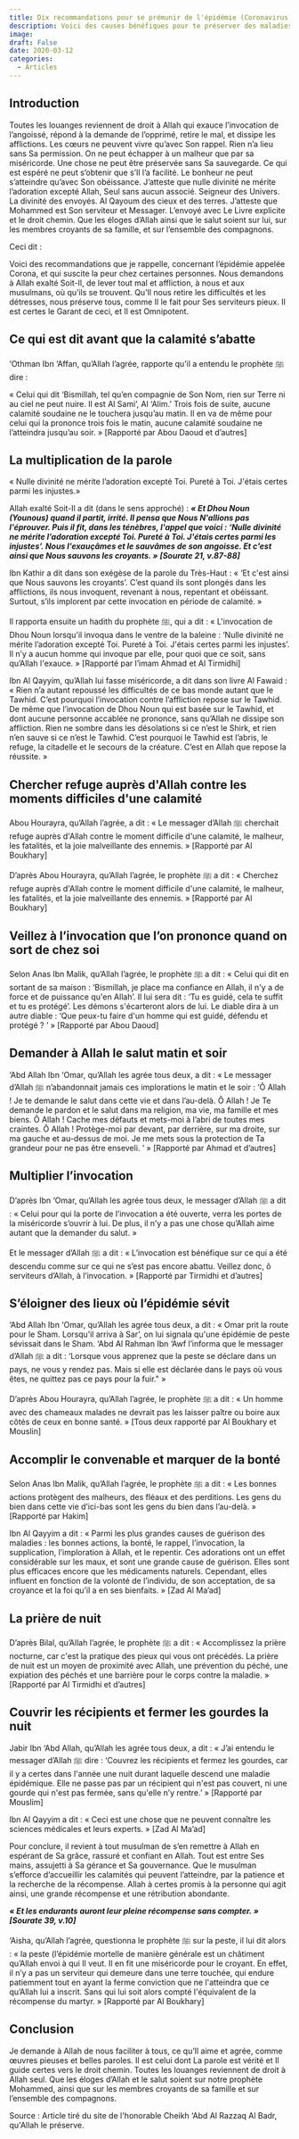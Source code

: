 ```yaml
---
title: Dix recommandations pour se prémunir de l'épidémie (Coronavirus)
description: Voici des causes bénéfiques pour te préserver des maladies épidémiques et pandémiques
image:
draft: False
date: 2020-03-12
categories: 
  - Articles
---
```


## Introduction

Toutes les louanges reviennent de droit à Allah qui exauce l’invocation de l’angoissé, répond à la demande de l’opprimé, retire le mal, et dissipe les afflictions. Les cœurs ne peuvent vivre qu’avec Son rappel. Rien n’a lieu sans Sa permission. On ne peut échapper à un malheur que par sa miséricorde. Une chose ne peut être préservée sans Sa sauvegarde. Ce qui est espéré ne peut s’obtenir que s’Il l’a facilité. Le bonheur ne peut s’atteindre qu’avec Son obéissance. J’atteste que nulle divinité ne mérite l’adoration excepté Allah, Seul sans aucun associé. Seigneur des Univers. La divinité des envoyés. Al Qayoum des cieux et des terres. J’atteste que Mohammed est Son serviteur et Messager. L’envoyé avec Le Livre explicite et le droit chemin. Que les éloges d’Allah ainsi que le salut soient sur lui, sur les membres croyants de sa famille, et sur l’ensemble des compagnons.

Ceci dit :

Voici des recommandations que je rappelle, concernant l’épidémie appelée Corona, et qui suscite la peur chez certaines personnes. Nous demandons à Allah exalté Soit-Il, de lever tout mal et affliction, à nous et aux musulmans, où qu’ils se trouvent. Qu’Il nous retire les difficultés et les détresses, nous préserve tous, comme Il le fait pour Ses serviteurs pieux. Il est certes le Garant de ceci, et Il est Omnipotent.

## Ce qui est dit avant que la calamité s’abatte

‘Othman Ibn ‘Affan, qu’Allah l’agrée, rapporte qu’il a entendu le prophète ﷺ dire :

« Celui qui dit ‘Bismillah, tel qu’en compagnie de Son Nom, rien sur Terre ni au ciel ne peut nuire. Il est Al Sami’, Al ‘Alim.’ Trois fois de suite, aucune calamité soudaine ne le touchera jusqu’au matin. Il en va de même pour celui qui la prononce trois fois le matin, aucune calamité soudaine ne l’atteindra jusqu’au soir. » [Rapporté par Abou Daoud et d’autres]

## La multiplication de la parole

« Nulle divinité ne mérite l’adoration excepté Toi. Pureté à Toi. J'étais certes parmi les injustes.»

Allah exalté Soit-Il a dit (dans le sens approché) :
_**« Et Dhou Noun (Younous) quand il partit, irrité. Il pensa que Nous N'allions pas l'éprouver. Puis il fit, dans les ténèbres, l'appel que voici : ‘Nulle divinité ne mérite l’adoration excepté Toi. Pureté à Toi. J'étais certes parmi les injustes’. Nous l'exauçâmes et le sauvâmes de son angoisse. Et c'est ainsi que Nous sauvons les croyants. » [Sourate 21, v.87-88]**_

Ibn Kathir a dit dans son exégèse de la parole du Très-Haut : « ‘Et c'est ainsi que Nous sauvons les croyants’. C’est quand ils sont plongés dans les afflictions, ils nous invoquent, revenant à nous, repentant et obéissant. Surtout, s’ils implorent par cette invocation en période de calamité. »

Il rapporta ensuite un hadith du prophète ﷺ, qui a dit :
« L'invocation de Dhou Noun lorsqu'il invoqua dans le ventre de la baleine : ‘Nulle divinité ne mérite l’adoration excepté Toi. Pureté à Toi. J'étais certes parmi les injustes’. Il n’y a aucun homme qui invoque par elle, pour quoi que ce soit, sans qu’Allah l'exauce. » [Rapporté par l’imam Ahmad et Al Tirmidhi]

Ibn Al Qayyim, qu’Allah lui fasse miséricorde, a dit dans son livre Al Fawaid : « Rien n’a autant repoussé les difficultés de ce bas monde autant que le Tawhid. C’est pourquoi l’invocation contre l’affliction repose sur le Tawhid. De même que l’invocation de Dhou Noun qui est basée sur le Tawhid, et dont aucune personne accablée ne prononce, sans qu’Allah ne dissipe son affliction. Rien ne sombre dans les désolations si ce n’est le Shirk, et rien n’en sauve si ce n’est le Tawhid. C’est pourquoi le Tawhid est l’abris, le refuge, la citadelle et le secours de la créature. C’est en Allah que repose la réussite. »

## Chercher refuge auprès d'Allah contre les moments difficiles d'une calamité

Abou Hourayra, qu’Allah l’agrée, a dit : 
« Le messager d’Allah ﷺ cherchait refuge auprès d'Allah contre le moment difficile d'une calamité, le malheur, les fatalités, et la joie malveillante des ennemis. » [Rapporté par Al Boukhary]

D’après Abou Hourayra, qu’Allah l’agrée, le prophète ﷺ a dit :
« Cherchez refuge auprès d'Allah contre le moment difficile d'une calamité, le malheur, les fatalités, et la joie malveillante des ennemis. » [Rapporté par Al Boukhary]

## Veillez à l’invocation que l’on prononce quand on sort de chez soi

Selon Anas Ibn Malik, qu’Allah l’agrée, le prophète ﷺ a dit :
« Celui qui dit en sortant de sa maison : ‘Bismillah, je place ma confiance en Allah, il n'y a de force et de puissance qu'en Allah’. Il lui sera dit : ‘Tu es guidé, cela te suffit et tu es protégé’. Les démons s'écarteront alors de lui. Le diable dira à un autre diable : ‘Que peux-tu faire d'un homme qui est guidé, défendu et protégé ? ’ » [Rapporté par Abou Daoud]

## Demander à Allah le salut matin et soir

‘Abd Allah Ibn ‘Omar, qu’Allah les agrée tous deux, a dit :
« Le messager d’Allah ﷺ n’abandonnait jamais ces implorations le matin et le soir : ‘Ô Allah ! Je te demande le salut dans cette vie et dans l’au-delà. Ô Allah ! Je Te demande le pardon et le salut dans ma religion, ma vie, ma famille et mes biens. Ô Allah ! Cache mes défauts et mets-moi à l’abri de toutes mes craintes. Ô Allah ! Protège-moi par devant, par derrière, sur ma droite, sur ma gauche et au-dessus de moi. Je me mets sous la protection de Ta grandeur pour ne pas être enseveli. ’ » [Rapporté par Ahmad et d’autres]

## Multiplier l’invocation

D’après Ibn ‘Omar, qu’Allah les agrée tous deux, le messager d’Allah ﷺ a dit :
« Celui pour qui la porte de l’invocation a été ouverte, verra les portes de la miséricorde s’ouvrir à lui. De plus, il n’y a pas une chose qu’Allah aime autant que la demander du salut. »

Et le messager d’Allah ﷺ a dit :
« L’invocation est bénéfique sur ce qui a été descendu comme sur ce qui ne s’est pas encore abattu. Veillez donc, ô serviteurs d’Allah, à l’invocation. » [Rapporté par Tirmidhi et d’autres]

## S’éloigner des lieux où l’épidémie sévit

‘Abd Allah Ibn ‘Omar, qu’Allah les agrée tous deux, a dit :
« Omar prit la route pour le Sham. Lorsqu’il arriva à Sar’, on lui signala qu'une épidémie de peste sévissait dans le Sham. ‘Abd Al Rahman Ibn ‘Awf l’informa que le messager d’Allah ﷺ a dit : ‘Lorsque vous apprenez que la peste se déclare dans un pays, ne vous y rendez pas. Mais si elle est déclarée dans le pays où vous êtes, ne quittez pas ce pays pour la fuir." »

D’après Abou Hourayra, qu’Allah l’agrée, le prophète ﷺ a dit :
« Un homme avec des chameaux malades ne devrait pas les laisser paître ou boire aux côtés de ceux en bonne santé. » [Tous deux rapporté par Al Boukhary et Mouslin]

## Accomplir le convenable et marquer de la bonté

Selon Anas Ibn Malik, qu’Allah l’agrée, le prophète ﷺ a dit :
« Les bonnes actions protègent des malheurs, des fléaux et des perditions. Les gens du bien dans cette vie d’ici-bas sont les gens du bien dans l’au-delà. » [Rapporté par Hakim]

Ibn Al Qayyim a dit : « Parmi les plus grandes causes de guérison des maladies : les bonnes actions, la bonté, le rappel, l’invocation, la supplication, l’imploration à Allah, et le repentir. Ces adorations ont un effet considérable sur les maux, et sont une grande cause de guérison. Elles sont plus efficaces encore que les médicaments naturels. Cependant, elles influent en fonction de la volonté de l’individu, de son acceptation, de sa croyance et la foi qu’il a en ses bienfaits. » [Zad Al Ma’ad]

## La prière de nuit

D’après Bilal, qu’Allah l’agrée, le prophète ﷺ a dit :
« Accomplissez la prière nocturne, car c'est la pratique des pieux qui vous ont précédés. La prière de nuit est un moyen de proximité avec Allah, une prévention du péché, une expiation des péchés et une barrière pour le corps contre la maladie. » [Rapporté par Al Tirmidhi et d’autres]

## Couvrir les récipients et fermer les gourdes la nuit

Jabir Ibn ‘Abd Allah, qu’Allah les agrée tous deux, a dit :
« J’ai entendu le messager d’Allah ﷺ dire : ‘Couvrez les récipients et fermez les gourdes, car il y a certes dans l'année une nuit durant laquelle descend une maladie épidémique. Elle ne passe pas par un récipient qui n'est pas couvert, ni une gourde qui n'est pas fermée, sans qu'elle n’y rentre.’ » [Rapporté par Mouslim]

Ibn Al Qayyim a dit : « Ceci est une chose que ne peuvent connaître les sciences médicales et leurs experts. » [Zad Al Ma’ad]

Pour conclure, il revient à tout musulman de s’en remettre à Allah en espérant de Sa grâce, rassuré et confiant en Allah. Tout est entre Ses mains, assujetti à Sa gérance et Sa gouvernance. Que le musulman s’efforce d’accueillir les calamités qui peuvent l’atteindre, par la patience et la recherche de la récompense. Allah à certes promis à la personne qui agit ainsi, une grande récompense et une rétribution abondante.

_**« Et les endurants auront leur pleine récompense sans compter. » [Sourate 39, v.10]**_

‘Aisha, qu’Allah l’agrée, questionna le prophète ﷺ sur la peste, il lui dit alors :
« la peste (l’épidémie mortelle de manière générale est un châtiment qu’Allah envoi à qui Il veut. Il en fit une miséricorde pour le croyant. En effet, il n’y a pas un serviteur qui demeure dans une terre touchée, qui endure patiemment tout en ayant la ferme conviction que ne l'atteindra que ce qu’Allah lui a inscrit. Sans qui lui soit alors compté l'équivalent de la récompense du martyr. » [Rapporté par Al Boukhary]

## Conclusion

Je demande à Allah de nous faciliter à tous, ce qu’Il aime et agrée, comme œuvres pieuses et belles paroles. Il est celui dont La parole est vérité et Il guide certes vers le droit chemin. Toutes les louanges reviennent de droit à Allah seul. Que les éloges d’Allah et le salut soient sur notre prophète Mohammed, ainsi que sur les membres croyants de sa famille et sur l’ensemble des compagnons.

Source : Article tiré du site de l'honorable Cheikh ‘Abd Al Razzaq Al Badr, qu'Allah le préserve.
